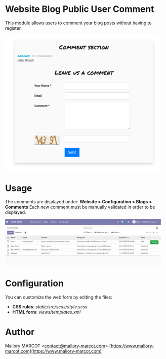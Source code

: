 Website Blog Public User Comment
================================

This module allows users to comment your blog posts without having to register.

![Web form view](https://github.com/mmarcot/website_blog_public_user_comment/blob/main/static/src/img/web_form.png?raw=true)

# Usage

The comments are displayed under: **Website > Configuration > Blogs > Comments**
Each new comment must be manually validated in order to be displayed.

![Comment tree view](https://github.com/mmarcot/website_blog_public_user_comment/blob/main/static/src/img/tree_view.png?raw=true)


# Configuration

You can customize the web form by editing the files:
  - **CSS rules**: _static/src/scss/style.scss_
  - **HTML form**: _views/templates.xml_

# Author

Mallory MARCOT <[contact@mallory-marcot.com](mailto:contact@mallory-marcot.com)>
[https://www.mallory-marcot.com](https://www.mallory-marcot.com)
